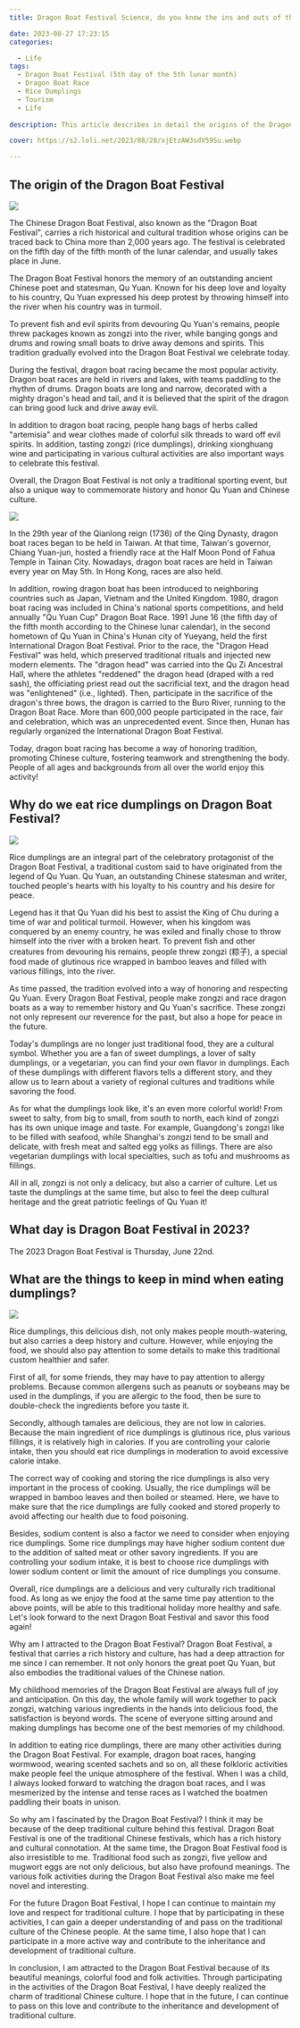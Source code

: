 ```yaml
---
title: Dragon Boat Festival Science, do you know the ins and outs of the Dragon Boat Festival?

date: 2023-08-27 17:23:15
categories:

  - Life
tags:
  - Dragon Boat Festival (5th day of the 5th lunar month)
  - Dragon Boat Race
  - Rice Dumplings
  - Tourism
  - Life
  
description: This article describes in detail the origins of the Dragon Boat Festival and holiday customs, for those who want to understand the culture of Chinese festivals is of great help.

cover: https://s2.loli.net/2023/08/28/xjEtzAW3sdV59Su.webp

---
```


## The origin of the Dragon Boat Festival ##

![](https://s2.loli.net/2023/08/28/xjEtzAW3sdV59Su.webp)

The Chinese Dragon Boat Festival, also known as the "Dragon Boat Festival", carries a rich historical and cultural tradition whose origins can be traced back to China more than 2,000 years ago. The festival is celebrated on the fifth day of the fifth month of the lunar calendar, and usually takes place in June.

The Dragon Boat Festival honors the memory of an outstanding ancient Chinese poet and statesman, Qu Yuan. Known for his deep love and loyalty to his country, Qu Yuan expressed his deep protest by throwing himself into the river when his country was in turmoil.

To prevent fish and evil spirits from devouring Qu Yuan's remains, people threw packages known as zongzi into the river, while banging gongs and drums and rowing small boats to drive away demons and spirits. This tradition gradually evolved into the Dragon Boat Festival we celebrate today.

During the festival, dragon boat racing became the most popular activity. Dragon boat races are held in rivers and lakes, with teams paddling to the rhythm of drums. Dragon boats are long and narrow, decorated with a mighty dragon's head and tail, and it is believed that the spirit of the dragon can bring good luck and drive away evil.

In addition to dragon boat racing, people hang bags of herbs called "artemisia" and wear clothes made of colorful silk threads to ward off evil spirits. In addition, tasting zongzi (rice dumplings), drinking xionghuang wine and participating in various cultural activities are also important ways to celebrate this festival.

Overall, the Dragon Boat Festival is not only a traditional sporting event, but also a unique way to commemorate history and honor Qu Yuan and Chinese culture.

![](https://s2.loli.net/2023/08/28/SUyrALHCpkIDOVF.png)

In the 29th year of the Qianlong reign (1736) of the Qing Dynasty, dragon boat races began to be held in Taiwan. At that time, Taiwan's governor, Chiang Yuan-jun, hosted a friendly race at the Half Moon Pond of Fahua Temple in Tainan City. Nowadays, dragon boat races are held in Taiwan every year on May 5th. In Hong Kong, races are also held.

In addition, rowing dragon boat has been introduced to neighboring countries such as Japan, Vietnam and the United Kingdom. 1980, dragon boat racing was included in China's national sports competitions, and held annually "Qu Yuan Cup" Dragon Boat Race. 1991 June 16 (the fifth day of the fifth month according to the Chinese lunar calendar), in the second hometown of Qu Yuan in China's Hunan city of Yueyang, held the first International Dragon Boat Festival. Prior to the race, the "Dragon Head Festival" was held, which preserved traditional rituals and injected new modern elements. The "dragon head" was carried into the Qu Zi Ancestral Hall, where the athletes "reddened" the dragon head (draped with a red sash), the officiating priest read out the sacrificial text, and the dragon head was "enlightened" (i.e., lighted). Then, participate in the sacrifice of the dragon's three bows, the dragon is carried to the Buro River, running to the Dragon Boat Race. More than 600,000 people participated in the race, fair and celebration, which was an unprecedented event. Since then, Hunan has regularly organized the International Dragon Boat Festival.

Today, dragon boat racing has become a way of honoring tradition, promoting Chinese culture, fostering teamwork and strengthening the body. People of all ages and backgrounds from all over the world enjoy this activity!

## Why do we eat rice dumplings on Dragon Boat Festival?

![](https://s2.loli.net/2023/08/28/mKRziZ568trcVqe.jpg)

Rice dumplings are an integral part of the celebratory protagonist of the Dragon Boat Festival, a traditional custom said to have originated from the legend of Qu Yuan. Qu Yuan, an outstanding Chinese statesman and writer, touched people's hearts with his loyalty to his country and his desire for peace.

Legend has it that Qu Yuan did his best to assist the King of Chu during a time of war and political turmoil. However, when his kingdom was conquered by an enemy country, he was exiled and finally chose to throw himself into the river with a broken heart. To prevent fish and other creatures from devouring his remains, people threw zongzi (粽子), a special food made of glutinous rice wrapped in bamboo leaves and filled with various fillings, into the river.

As time passed, the tradition evolved into a way of honoring and respecting Qu Yuan. Every Dragon Boat Festival, people make zongzi and race dragon boats as a way to remember history and Qu Yuan's sacrifice. These zongzi not only represent our reverence for the past, but also a hope for peace in the future.

Today's dumplings are no longer just traditional food, they are a cultural symbol. Whether you are a fan of sweet dumplings, a lover of salty dumplings, or a vegetarian, you can find your own flavor in dumplings. Each of these dumplings with different flavors tells a different story, and they allow us to learn about a variety of regional cultures and traditions while savoring the food.

As for what the dumplings look like, it's an even more colorful world! From sweet to salty, from big to small, from south to north, each kind of zongzi has its own unique image and taste. For example, Guangdong's zongzi like to be filled with seafood, while Shanghai's zongzi tend to be small and delicate, with fresh meat and salted egg yolks as fillings. There are also vegetarian dumplings with local specialties, such as tofu and mushrooms as fillings.

All in all, zongzi is not only a delicacy, but also a carrier of culture. Let us taste the dumplings at the same time, but also to feel the deep cultural heritage and the great patriotic feelings of Qu Yuan it!

## What day is Dragon Boat Festival in 2023?

The 2023 Dragon Boat Festival is Thursday, June 22nd.

## What are the things to keep in mind when eating dumplings?

![](https://s2.loli.net/2023/08/28/egcrbTCs269JRVx.jpg)

Rice dumplings, this delicious dish, not only makes people mouth-watering, but also carries a deep history and culture. However, while enjoying the food, we should also pay attention to some details to make this traditional custom healthier and safer.

First of all, for some friends, they may have to pay attention to allergy problems. Because common allergens such as peanuts or soybeans may be used in the dumplings, if you are allergic to the food, then be sure to double-check the ingredients before you taste it.

Secondly, although tamales are delicious, they are not low in calories. Because the main ingredient of rice dumplings is glutinous rice, plus various fillings, it is relatively high in calories. If you are controlling your calorie intake, then you should eat rice dumplings in moderation to avoid excessive calorie intake.

The correct way of cooking and storing the rice dumplings is also very important in the process of cooking. Usually, the rice dumplings will be wrapped in bamboo leaves and then boiled or steamed. Here, we have to make sure that the rice dumplings are fully cooked and stored properly to avoid affecting our health due to food poisoning.

Besides, sodium content is also a factor we need to consider when enjoying rice dumplings. Some rice dumplings may have higher sodium content due to the addition of salted meat or other savory ingredients. If you are controlling your sodium intake, it is best to choose rice dumplings with lower sodium content or limit the amount of rice dumplings you consume.

Overall, rice dumplings are a delicious and very culturally rich traditional food. As long as we enjoy the food at the same time pay attention to the above points, will be able to this traditional holiday more healthy and safe. Let's look forward to the next Dragon Boat Festival and savor this food again!

Why am I attracted to the Dragon Boat Festival?
Dragon Boat Festival, a festival that carries a rich history and culture, has had a deep attraction for me since I can remember. It not only honors the great poet Qu Yuan, but also embodies the traditional values of the Chinese nation.

My childhood memories of the Dragon Boat Festival are always full of joy and anticipation. On this day, the whole family will work together to pack zongzi, watching various ingredients in the hands into delicious food, the satisfaction is beyond words. The scene of everyone sitting around and making dumplings has become one of the best memories of my childhood.

In addition to eating rice dumplings, there are many other activities during the Dragon Boat Festival. For example, dragon boat races, hanging wormwood, wearing scented sachets and so on, all these folkloric activities make people feel the unique atmosphere of the festival. When I was a child, I always looked forward to watching the dragon boat races, and I was mesmerized by the intense and tense races as I watched the boatmen paddling their boats in unison.

So why am I fascinated by the Dragon Boat Festival? I think it may be because of the deep traditional culture behind this festival. Dragon Boat Festival is one of the traditional Chinese festivals, which has a rich history and cultural connotation. At the same time, the Dragon Boat Festival food is also irresistible to me. Traditional food such as zongzi, five yellow and mugwort eggs are not only delicious, but also have profound meanings. The various folk activities during the Dragon Boat Festival also make me feel novel and interesting.

For the future Dragon Boat Festival, I hope I can continue to maintain my love and respect for traditional culture. I hope that by participating in these activities, I can gain a deeper understanding of and pass on the traditional culture of the Chinese people. At the same time, I also hope that I can participate in a more active way and contribute to the inheritance and development of traditional culture.

In conclusion, I am attracted to the Dragon Boat Festival because of its beautiful meanings, colorful food and folk activities. Through participating in the activities of the Dragon Boat Festival, I have deeply realized the charm of traditional Chinese culture. I hope that in the future, I can continue to pass on this love and contribute to the inheritance and development of traditional culture.




